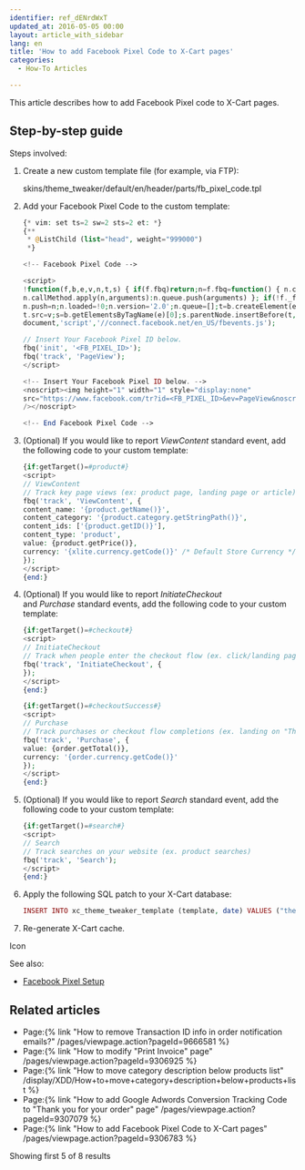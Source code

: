 ```yaml
---
identifier: ref_dENrdWxT
updated_at: 2016-05-05 00:00
layout: article_with_sidebar
lang: en
title: 'How to add Facebook Pixel Сode to X-Cart pages'
categories:
  - How-To Articles

---
```



This article describes how to add Facebook Pixel code to X-Cart pages.

## Step-by-step guide

Steps involved:

1.  Create a new custom template file (for example, via FTP):

    skins/theme_tweaker/default/en/header/parts/fb_pixel_code.tpl

2.  Add your Facebook Pixel Сode to the custom template:

    ```php
    {* vim: set ts=2 sw=2 sts=2 et: *}
    {**
     * @ListChild (list="head", weight="999000")
     *}

    <!-- Facebook Pixel Code -->

    <script>
    !function(f,b,e,v,n,t,s) { if(f.fbq)return;n=f.fbq=function() { n.callMethod?
    n.callMethod.apply(n,arguments):n.queue.push(arguments) }; if(!f._fbq)f._fbq=n;
    n.push=n;n.loaded=!0;n.version='2.0';n.queue=[];t=b.createElement(e);t.async=!0;
    t.src=v;s=b.getElementsByTagName(e)[0];s.parentNode.insertBefore(t,s) } (window,
    document,'script','//connect.facebook.net/en_US/fbevents.js');

    // Insert Your Facebook Pixel ID below. 
    fbq('init', '<FB_PIXEL_ID>');
    fbq('track', 'PageView');
    </script>

    <!-- Insert Your Facebook Pixel ID below. --> 
    <noscript><img height="1" width="1" style="display:none"
    src="https://www.facebook.com/tr?id=<FB_PIXEL_ID>&ev=PageView&noscript=1"
    /></noscript>

    <!-- End Facebook Pixel Code -->
    ```

3.  (Optional) If you would like to report _ViewContent_ standard event, add the following code to your custom template:

    ```php
    {if:getTarget()=#product#}
    <script>
    // ViewContent
    // Track key page views (ex: product page, landing page or article)
    fbq('track', 'ViewContent', {
    content_name: '{product.getName()}',
    content_category: '{product.category.getStringPath()}',
    content_ids: ['{product.getID()}'],
    content_type: 'product',
    value: {product.getPrice()},
    currency: '{xlite.currency.getCode()}' /* Default Store Currency */
    });
    </script>
    {end:}
    ```

4.  (Optional) If you would like to report _InitiateCheckout_ and _Purchase_ standard events, add the following code to your custom template:

    ```php
    {if:getTarget()=#checkout#}
    <script>
    // InitiateCheckout
    // Track when people enter the checkout flow (ex. click/landing page on checkout button)
    fbq('track', 'InitiateCheckout', {
    });
    </script>
    {end:}

    {if:getTarget()=#checkoutSuccess#}
    <script>
    // Purchase
    // Track purchases or checkout flow completions (ex. landing on "Thank You" or confirmation page)
    fbq('track', 'Purchase', {
    value: {order.getTotal()},
    currency: '{order.currency.getCode()}'
    });
    </script>
    {end:}
    ```

5.  (Optional) If you would like to report _Search_ standard event, add the following code to your custom template:

    ```php
    {if:getTarget()=#search#}
    <script>
    // Search
    // Track searches on your website (ex. product searches)
    fbq('track', 'Search');
    </script>
    {end:}
    ```

6.  Apply the following SQL patch to your X-Cart database:

    ```php
    INSERT INTO xc_theme_tweaker_template (template, date) VALUES ("theme_tweaker/default/en/header/parts/fb_pixel_code.tpl", UNIX_TIMESTAMP());
    ```

7.  Re-generate X-Cart cache.

Icon

See also:

*   [Facebook Pixel Setup](https://developers.facebook.com/docs/marketing-api/facebook-pixel/v2.5)

## Related articles

*   Page:{% link "How to remove Transaction ID info in order notification emails?" /pages/viewpage.action?pageId=9666581 %}
*   Page:{% link "How to modify "Print Invoice" page" /pages/viewpage.action?pageId=9306925 %}
*   Page:{% link "How to move category description below products list" /display/XDD/How+to+move+category+description+below+products+list %}
*   Page:{% link "How to add Google Adwords Conversion Tracking Code to "Thank you for your order" page" /pages/viewpage.action?pageId=9307079 %}
*   Page:{% link "How to add Facebook Pixel Сode to X-Cart pages" /pages/viewpage.action?pageId=9306783 %}

Showing first 5 of 8 results
